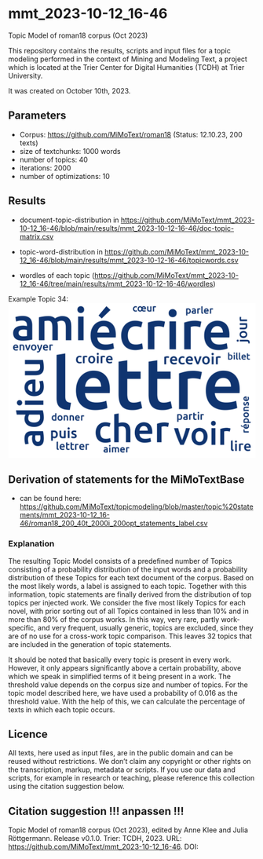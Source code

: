 # mmt_2023-10-12_16-46
Topic Model of roman18 corpus (Oct 2023)

This repository contains the results, scripts and input files for a topic modeling performed in the context of Mining and Modeling Text, a project which is located at the Trier Center for Digital Humanities (TCDH) at Trier University.

It was created on October 10th, 2023.


## Parameters

* Corpus: https://github.com/MiMoText/roman18 (Status: 12.10.23, 200 texts)
* size of textchunks: 1000 words
* number of topics: 40
* iterations: 2000
* number of optimizations: 10

## Results
* document-topic-distribution in https://github.com/MiMoText/mmt_2023-10-12_16-46/blob/main/results/mmt_2023-10-12-16-46/doc-topic-matrix.csv

* topic-word-distribution in https://github.com/MiMoText/mmt_2023-10-12_16-46/blob/main/results/mmt_2023-10-12-16-46/topicwords.csv

* wordles of each topic (https://github.com/MiMoText/mmt_2023-10-12_16-46/tree/main/results/mmt_2023-10-12-16-46/wordles)

Example Topic 34:
![Wordle Topic 34](https://github.com/MiMoText/mmt_2023-10-12_16-46/blob/main/results/mmt_2023-10-12-16-46/wordles/topic_034.png)


## Derivation of statements for the MiMoTextBase  
* can be found here: https://github.com/MiMoText/topicmodeling/blob/master/topic%20statements/mmt_2023-10-12_16-46/roman18_200_40t_2000i_200opt_statements_label.csv

### Explanation
The resulting Topic Model consists of a predefined number of Topics consisting of a probability distribution of the input words and a probability distribution of these Topics for each text document of the corpus.  Based on the most likely words, a label is assigned to each topic. Together with this information, topic statements are finally derived from the distribution of top topics per injected work. We consider the five most likely Topics for each novel, with prior sorting out of all Topics contained in less than 10% and in more than 80% of the corpus works.  In this way, very rare, partly work-specific, and very frequent, usually generic, topics are excluded, since they are of no use for a cross-work topic comparison. This leaves 32 topics that are included in the generation of topic statements.

It should be noted that basically every topic is present in every work. However, it only appears significantly above a certain probability, above which we speak in simplified terms of it being present in a work. The threshold value depends on the corpus size and number of topics. For the topic model described here, we have used a probability of 0.016 as the threshold value. With the help of this, we can calculate the percentage of texts in which each topic occurs.

## Licence
All texts, here used as input files, are in the public domain and can be reused without restrictions. We don’t claim any copyright or other rights on the transcription, markup, metadata or scripts. If you use our data and scripts, for example in research or teaching, please reference this collection using the citation suggestion below.

## Citation suggestion  !!! anpassen !!!
Topic Model of roman18 corpus (Oct 2023), edited by Anne Klee and Julia Röttgermann. Release v0.1.0. Trier: TCDH, 2023. URL: https://github.com/MiMoText/mmt_2023-10-12_16-46. DOI:
